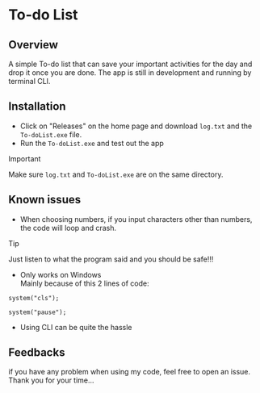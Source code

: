 # To-do List
## Overview
A simple To-do list that can save your important activities for the day and drop it once you are done. The app is still in development and running by terminal CLI.

## Installation
* Click on "Releases" on the home page and download `log.txt` and the `To-doList.exe` file. 
* Run the `To-doList.exe` and test out the app
> [!IMPORTANT]
> Make sure `log.txt` and `To-doList.exe` are on the same directory.

## Known issues
* When choosing numbers, if you input characters other than numbers, the code will loop and crash.
> [!TIP]
> Just listen to what the program said and you should be safe!!!
* Only works on Windows <br>
Mainly because of this 2 lines of code:
```
system("cls");
```
```
system("pause");
```
* Using CLI can be quite the hassle

## Feedbacks
if you have any problem when using my code, feel free to open an issue.
Thank you for your time...
